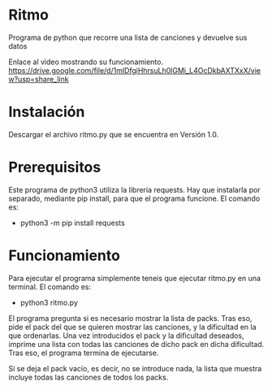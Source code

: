 # Ritmo
Programa de python que recorre una lista de canciones y devuelve sus datos

Enlace al video mostrando su funcionamiento.
https://drive.google.com/file/d/1mlDfgiHhrsuLh0lGMi_L4OcDkbAXTXxX/view?usp=share_link

# Instalación
Descargar el archivo ritmo.py que se encuentra en Versión 1.0.

# Prerequisitos
Este programa de python3 utiliza la librería requests. Hay que instalarla por separado, mediante pip install, para que el programa funcione. El comando es:

- python3 -m pip install requests

# Funcionamiento
Para ejecutar el programa simplemente teneis que ejecutar ritmo.py en una terminal. El comando es: 

- python3 ritmo.py

El programa pregunta si es necesario mostrar la lista de packs. Tras eso, pide el pack del que se quieren mostrar las canciones, y la dificultad en la que ordenarlas. Una vez introducidos el pack y la dificultad deseados, imprime una lista con todas las canciones de dicho pack en dicha dificultad. Tras eso, el programa termina de ejecutarse.

Si se deja el pack vacío, es decir, no se introduce nada, la lista que muestra incluye todas las canciones de todos los packs.
